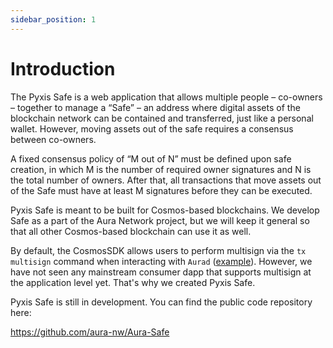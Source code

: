 ```yaml
---
sidebar_position: 1
---
```


# Introduction

The Pyxis Safe is a web application that allows multiple people – co-owners – together to manage a “Safe” – an address where digital assets of the blockchain network can be contained and transferred, just like a personal wallet. However, moving assets out of the safe requires a consensus between co-owners.

A fixed consensus policy of “M out of N” must be defined upon safe creation, in which M is the number of required owner signatures and N is the total number of owners. After that, all transactions that move assets out of the Safe must have at least M signatures before they can be executed.

Pyxis Safe is meant to be built for Cosmos-based blockchains. We develop Safe as a part of the Aura Network project, but we will keep it general so that all other Cosmos-based blockchain can use it as well.

By default, the CosmosSDK allows users to perform multisign via the `tx multisign` command when interacting with `Aurad` ([example](https://docs.cosmos.network/master/run-node/txs.html#signing-with-multiple-signers)). However, we have not seen any mainstream consumer dapp that supports multisign at the application level yet. That's why we created Pyxis Safe.

Pyxis Safe is still in development. You can find the public code repository here:

https://github.com/aura-nw/Aura-Safe